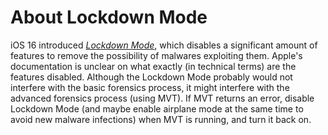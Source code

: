 # About Lockdown Mode


iOS 16 introduced [_Lockdown Mode_](https://support.apple.com/en-us/HT212650), which disables a significant amount of features to remove the possibility of malwares exploiting them. Apple's documentation is unclear on what exactly (in technical terms) are the features disabled. Although the Lockdown Mode probably would not interfere with the basic forensics process, it might interfere with the advanced forensics process (using MVT). If MVT returns an error, disable Lockdown Mode (and maybe enable airplane mode at the same time to avoid new malware infections) when MVT is running, and turn it back on.
